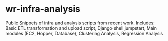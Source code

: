 # wr-infra-analysis
Public Snippets of infra and analysis scripts from recent work. 
Includes:
Basic ETL transformation and upload script,
Django shell jumpstart,
Main modules (EC2, Hopper, Database),
Clustering Analysis,
Regression Analysis
